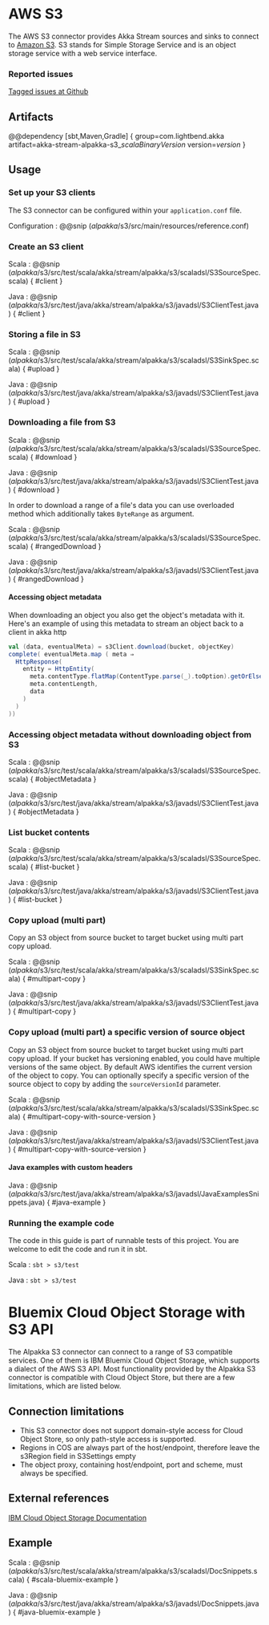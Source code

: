 # AWS S3

The AWS S3 connector provides Akka Stream sources and sinks to connect to [Amazon S3](https://aws.amazon.com/s3/).
S3 stands for Simple Storage Service and is an object storage service with a web service interface.

### Reported issues

[Tagged issues at Github](https://github.com/akka/alpakka/labels/p%3Aaws-s3)

## Artifacts

@@dependency [sbt,Maven,Gradle] {
  group=com.lightbend.akka
  artifact=akka-stream-alpakka-s3_$scalaBinaryVersion$
  version=$version$
}

## Usage

### Set up your S3 clients

The S3 connector can be configured within your `application.conf` file.

Configuration
: @@snip ($alpakka$/s3/src/main/resources/reference.conf)

### Create an S3 client

Scala
: @@snip ($alpakka$/s3/src/test/scala/akka/stream/alpakka/s3/scaladsl/S3SourceSpec.scala) { #client }

Java
: @@snip ($alpakka$/s3/src/test/java/akka/stream/alpakka/s3/javadsl/S3ClientTest.java) { #client }

### Storing a file in S3

Scala
: @@snip ($alpakka$/s3/src/test/scala/akka/stream/alpakka/s3/scaladsl/S3SinkSpec.scala) { #upload }

Java
: @@snip ($alpakka$/s3/src/test/java/akka/stream/alpakka/s3/javadsl/S3ClientTest.java) { #upload }

### Downloading a file from S3

Scala
: @@snip ($alpakka$/s3/src/test/scala/akka/stream/alpakka/s3/scaladsl/S3SourceSpec.scala) { #download }

Java
: @@snip ($alpakka$/s3/src/test/java/akka/stream/alpakka/s3/javadsl/S3ClientTest.java) { #download }

In order to download a range of a file's data you can use overloaded method which
additionally takes `ByteRange` as argument.

Scala
: @@snip ($alpakka$/s3/src/test/scala/akka/stream/alpakka/s3/scaladsl/S3SourceSpec.scala) { #rangedDownload }

Java
: @@snip ($alpakka$/s3/src/test/java/akka/stream/alpakka/s3/javadsl/S3ClientTest.java) { #rangedDownload }

#### Accessing object metadata

When downloading an object you also get the object's metadata with it. 
Here's an example of using this metadata to stream an object back to a client in akka http

```scala
val (data, eventualMeta) = s3Client.download(bucket, objectKey)
complete( eventualMeta.map ( meta ⇒
  HttpResponse(
    entity = HttpEntity(
      meta.contentType.flatMap(ContentType.parse(_).toOption).getOrElse(`application/octet-stream`),
      meta.contentLength,
      data
    )
  )
))
```

### Accessing object metadata without downloading object from S3

Scala
: @@snip ($alpakka$/s3/src/test/scala/akka/stream/alpakka/s3/scaladsl/S3SourceSpec.scala) { #objectMetadata }

Java
: @@snip ($alpakka$/s3/src/test/java/akka/stream/alpakka/s3/javadsl/S3ClientTest.java) { #objectMetadata }

### List bucket contents

Scala
: @@snip ($alpakka$/s3/src/test/scala/akka/stream/alpakka/s3/scaladsl/S3SourceSpec.scala) { #list-bucket }

Java
: @@snip ($alpakka$/s3/src/test/java/akka/stream/alpakka/s3/javadsl/S3ClientTest.java) { #list-bucket }

### Copy upload (multi part)

Copy an S3 object from source bucket to target bucket using multi part copy upload.

Scala
: @@snip ($alpakka$/s3/src/test/scala/akka/stream/alpakka/s3/scaladsl/S3SinkSpec.scala) { #multipart-copy }

Java
: @@snip ($alpakka$/s3/src/test/java/akka/stream/alpakka/s3/javadsl/S3ClientTest.java) { #multipart-copy }

### Copy upload (multi part) a specific version of source object

Copy an S3 object from source bucket to target bucket using multi part copy upload. If your bucket has versioning 
enabled, you could have multiple versions of the same object. By default AWS identifies the current version of the 
object to copy. You can optionally specify a specific version of the source object to copy by adding the 
`sourceVersionId` parameter.

Scala
: @@snip ($alpakka$/s3/src/test/scala/akka/stream/alpakka/s3/scaladsl/S3SinkSpec.scala) { #multipart-copy-with-source-version }

Java
: @@snip ($alpakka$/s3/src/test/java/akka/stream/alpakka/s3/javadsl/S3ClientTest.java) { #multipart-copy-with-source-version }

#### Java examples with custom headers

Java
: @@snip ($alpakka$/s3/src/test/java/akka/stream/alpakka/s3/javadsl/JavaExamplesSnippets.java) { #java-example }

### Running the example code

The code in this guide is part of runnable tests of this project. You are welcome to edit the code and run it in sbt.

Scala
:   ```
    sbt
    > s3/test
    ```

Java
:   ```
    sbt
    > s3/test
    ```

# Bluemix Cloud Object Storage with S3 API

The Alpakka S3 connector can connect to a range of S3 compatible services. One of them is IBM Bluemix Cloud Object Storage, which supports a dialect of the AWS S3 API.
Most functionality provided by the Alpakka S3 connector is compatible with Cloud Object Store, but there are a few limitations, which are listed below.

## Connection limitations

- This S3 connector does not support domain-style access for Cloud Object Store, so only path-style access is supported.
- Regions in COS are always part of the host/endpoint, therefore leave the s3Region field in S3Settings empty
- The object proxy, containing host/endpoint, port and scheme, must always be specified.

## External references

[IBM Cloud Object Storage Documentation](https://ibm-public-cos.github.io/crs-docs/api-reference)

## Example

Scala
: @@snip ($alpakka$/s3/src/test/scala/akka/stream/alpakka/s3/scaladsl/DocSnippets.scala) { #scala-bluemix-example }

Java
: @@snip ($alpakka$/s3/src/test/java/akka/stream/alpakka/s3/javadsl/DocSnippets.java) { #java-bluemix-example }
